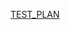 [TEST_PLAN](https://docs.google.com/spreadsheets/d/1uzuATVGw2Jw1APFkvGU76YcSE6YC8ihO3upsO1iUk7U/edit?gid=1807755865#gid=1807755865)
